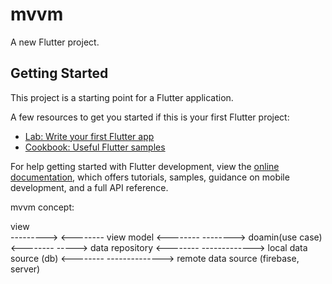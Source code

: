# mvvm

A new Flutter project.

## Getting Started

This project is a starting point for a Flutter application.

A few resources to get you started if this is your first Flutter project:

- [Lab: Write your first Flutter app](https://docs.flutter.dev/get-started/codelab)
- [Cookbook: Useful Flutter samples](https://docs.flutter.dev/cookbook)

For help getting started with Flutter development, view the
[online documentation](https://docs.flutter.dev/), which offers tutorials,
samples, guidance on mobile development, and a full API reference.

mvvm concept:

view  
---------> 
<--------
view model
<--------
--------> 
doamin(use case) 
<--------
-----> data repository 
<--------
-------------> local data source (db)
<--------
--------------> remote data source (firebase, server)